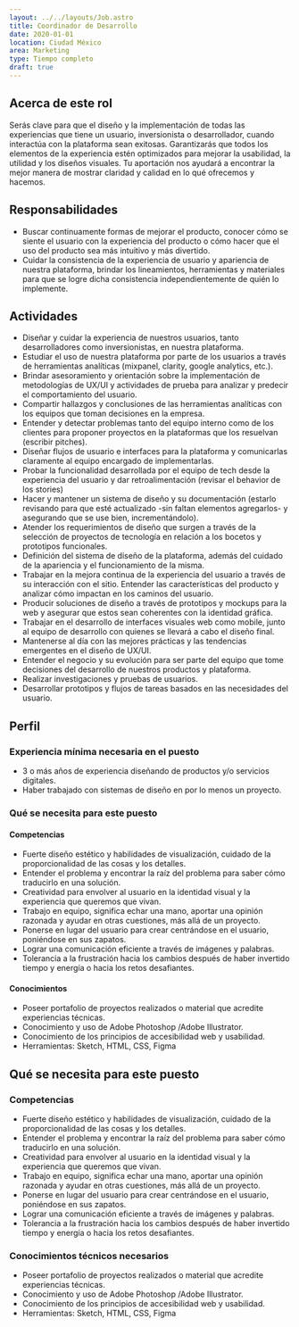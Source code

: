 ```yaml
---
layout: ../../layouts/Job.astro
title: Coordinador de Desarrollo
date: 2020-01-01
location: Ciudad México
area: Marketing
type: Tiempo completo
draft: true
---
```


## Acerca de este rol

Serás clave para que el diseño y la implementación de todas las experiencias que tiene un usuario, inversionista o desarrollador, cuando interactúa con la plataforma sean exitosas. Garantizarás que todos los elementos de la experiencia estén optimizados para mejorar la usabilidad, la utilidad y los diseños visuales. Tu aportación nos ayudará a encontrar la mejor manera de mostrar claridad y calidad en lo qué ofrecemos y hacemos.

## Responsabilidades

- Buscar continuamente formas de mejorar el producto, conocer cómo se siente el usuario con la experiencia del producto o cómo hacer que el uso del producto sea más intuitivo y más divertido.
- Cuidar la consistencia de la experiencia de usuario y apariencia de nuestra plataforma, brindar los lineamientos, herramientas y materiales para que se logre dicha consistencia independientemente de quién lo implemente.

## Actividades

- Diseñar y cuidar la experiencia de nuestros usuarios, tanto desarrolladores como inversionistas, en nuestra plataforma.
- Estudiar el uso de nuestra plataforma por parte de los usuarios a través de herramientas analíticas (mixpanel, clarity, google analytics, etc.).
- Brindar asesoramiento y orientación sobre la implementación de metodologías de UX/UI y actividades de prueba para analizar y predecir el comportamiento del usuario.
- Compartir hallazgos y conclusiones de las herramientas analíticas con los equipos que toman decisiones en la empresa.
- Entender y detectar problemas tanto del equipo interno como de los clientes para proponer proyectos en la plataformas que los resuelvan (escribir pitches).
- Diseñar flujos de usuario e interfaces para la plataforma y comunicarlas claramente al equipo encargado de implementarlas.
- Probar la funcionalidad desarrollada por el equipo de tech desde la experiencia del usuario y dar retroalimentación (revisar el behavior de los stories)
- Hacer y mantener un sistema de diseño y su documentación (estarlo revisando para que esté actualizado -sin faltan elementos agregarlos- y asegurando que se use bien, incrementándolo).
- Atender los requerimientos de diseño que surgen a través de la selección de proyectos de tecnología en relación a los bocetos y prototipos funcionales.
- Definición del sistema de diseño de la plataforma, además del cuidado de la apariencia y el funcionamiento de la misma.
- Trabajar en la mejora continua de la experiencia del usuario a través de su interacción con el sitio. Entender las características del producto y analizar cómo impactan en los caminos del usuario.
- Producir soluciones de diseño a través de prototipos y mockups para la web y asegurar que estos sean coherentes con la identidad gráfica.
- Trabajar en el desarrollo de interfaces visuales web como mobile, junto al equipo de desarrollo con quienes se llevará a cabo el diseño final.
- Mantenerse al día con las mejores prácticas y las tendencias emergentes en el diseño de UX/UI.
- Entender el negocio y su evolución para ser parte del equipo que tome decisiones del desarrollo de nuestros productos y plataforma.
- Realizar investigaciones y pruebas de usuarios.
- Desarrollar prototipos y flujos de tareas basados en las necesidades del usuario.

## Perfil

### Experiencia mínima necesaria en el puesto

- 3 o más años de experiencia diseñando de productos y/o servicios digitales.
- Haber trabajado con sistemas de diseño en por lo menos un proyecto.

### Qué se necesita para este puesto

#### Competencias

- Fuerte diseño estético y habilidades de visualización, cuidado de la proporcionalidad de las cosas y los detalles.
- Entender el problema y encontrar la raíz del problema para saber cómo traducirlo en una solución.
- Creatividad para envolver al usuario en la identidad visual y la experiencia que queremos que vivan.
- Trabajo en equipo, significa echar una mano, aportar una opinión razonada y ayudar en otras cuestiones, más allá de un proyecto.
- Ponerse en lugar del usuario para crear centrándose en el usuario, poniéndose en sus zapatos.
- Lograr una comunicación eficiente a través de imágenes y palabras.
- Tolerancia a la frustración hacia los cambios después de haber invertido tiempo y energía o hacia los retos desafiantes.

#### Conocimientos

- Poseer portafolio de proyectos realizados o material que acredite experiencias técnicas.
- Conocimiento y uso de Adobe Photoshop /Adobe Illustrator.
- Conocimiento de los principios de accesibilidad web y usabilidad.
- Herramientas: Sketch, HTML, CSS, Figma

## Qué se necesita para este puesto

### Competencias

- Fuerte diseño estético y habilidades de visualización, cuidado de la proporcionalidad de las cosas y los detalles.
- Entender el problema y encontrar la raíz del problema para saber cómo traducirlo en una solución.
- Creatividad para envolver al usuario en la identidad visual y la experiencia que queremos que vivan.
- Trabajo en equipo, significa echar una mano, aportar una opinión razonada y ayudar en otras cuestiones, más allá de un proyecto.
- Ponerse en lugar del usuario para crear centrándose en el usuario, poniéndose en sus zapatos.
- Lograr una comunicación eficiente a través de imágenes y palabras.
- Tolerancia a la frustración hacia los cambios después de haber invertido tiempo y energía o hacia los retos desafiantes.

### Conocimientos técnicos necesarios

- Poseer portafolio de proyectos realizados o material que acredite experiencias técnicas.
- Conocimiento y uso de Adobe Photoshop /Adobe Illustrator.
- Conocimiento de los principios de accesibilidad web y usabilidad.
- Herramientas: Sketch, HTML, CSS, Figma
